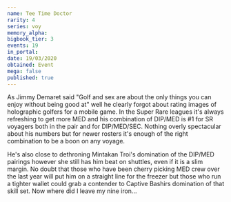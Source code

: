 ```yaml
---
name: Tee Time Doctor
rarity: 4
series: voy
memory_alpha:
bigbook_tier: 3
events: 19
in_portal:
date: 19/03/2020
obtained: Event
mega: false
published: true
---
```


As Jimmy Demaret said "Golf and sex are about the only things you can enjoy without being good at" well he clearly forgot about rating images of holographic golfers for a mobile game. In the Super Rare leagues it's always refreshing to get more MED and his combination of DIP/MED is #1 for SR voyagers both in the pair and for DIP/MED/SEC. Nothing overly spectacular about his numbers but for newer rosters it's enough of the right combination to be a boon on any voyage.

He's also close to dethroning Mintakan Troi's domination of the DIP/MED pairings however she still has him beat on shuttles, even if it is a slim margin. No doubt that those who have been cherry picking MED crew over the last year will put him on a straight line for the freezer but those who run a tighter wallet could grab a contender to Captive Bashirs domination of that skill set. Now where did I leave my nine iron...
